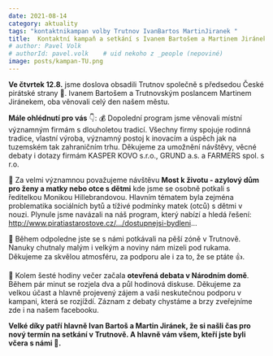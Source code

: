 ```yaml
---
date: 2021-08-14
category: aktuality
tags: "kontaktnikampan volby Trutnov IvanBartos MartinJiranek "
title:  Kontaktní kampaň a setkání s Ivanem Bartošem a Martinem Jiránekem v Trutnově
# author: Pavel Volk
# authorId: pavel.volk    # uid nekoho z _people (nepoviné)
image: posts/kampan-TU.png
---
```


**Ve čtvrtek 12.8.** jsme doslova obsadili Trutnov společně s předsedou České pirátské strany 🏴. Ivanem Bartošem a Trutnovským poslancem Martinem Jiránekem, oba věnovali celý den našem městu.  
  
  
**Mále ohlédnutí pro vás** 👇:
💰 Dopolední program jsme věnovali místní významným firmám s dlouholetou tradicí. Všechny firmy spojuje rodinná tradice, vlastní výroba, významný postoj k inovacím a úspěch jak na tuzemském tak zahraničním trhu. Děkujeme za umožnění návštěvy, věcné debaty i dotazy firmám KASPER KOVO s.r.o., GRUND a.s. a FARMERS spol. s r.o.  

🤱 Za velmi významnou považujeme návštěvu **Most k životu - azylový dům pro ženy a matky nebo otce s dětmi** kde jsme se osobně potkali s ředitelkou Monikou Hillebrandovou. Hlavním tématem byla zejména problematika sociálních bytů a tíživé podmínky matek (otců) s dětmi v nouzi. Plynule jsme navázali na náš program, který nabízí a hledá řešení: http://www.piratiastarostove.cz/.../dostupnejsi-bydleni...  

👏 Během odpoledne jste se s námi potkávali na pěší zóně v Trutnově. Nanuky chutnaly malým i velkým a noviny nám mizeli pod rukama. Děkujeme za skvělou atmosféru, za podporu ale i za to, že se ptáte 👍.  

🎤 Kolem šesté hodiny večer začala **otevřená debata v Národním domě**.  
Během pár minut se rozjela dva a půl hodinová diskuse. Děkujeme za velkou účast a hlavně projevený zájem a vaši neskutečnou podporu v kampani, která se rozjíždí. Záznam z debaty chystáme a brzy zveřejníme zde i na našem facebooku.  
  
    
    
**Velké díky patří hlavně Ivan Bartoš a Martin Jiránek, že si našli čas pro nový termín na setkání v Trutnově. A hlavně vám všem, kteří jste byli včera s námi  🖤.**
